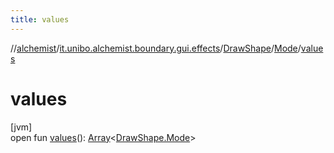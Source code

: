 ```yaml
---
title: values
---
```

//[alchemist](../../../../index.html)/[it.unibo.alchemist.boundary.gui.effects](../../index.html)/[DrawShape](../index.html)/[Mode](index.html)/[values](values.html)



# values



[jvm]\
open fun [values](values.html)(): [Array](https://kotlinlang.org/api/latest/jvm/stdlib/kotlin/-array/index.html)<[DrawShape.Mode](index.html)>




